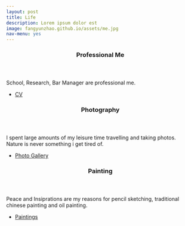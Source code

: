 ```yaml
---
layout: post
title: Life
description: Lorem ipsum dolor est
image: fangyunzhao.github.io/assets/me.jpg
nav-menu: yes
---
```



<div class="row">
	<div class="4u 12u$(medium)">
		<header class="major">
			<h3>Professional Me</h3>
		</header>
		<p>School, Research, Bar Manager are professional me.</p>
		<ul class="actions">
				<li><a href = "/fangyunzhao.github.io/assets/images/CVweb.pdf" download = "CV_FangyunOliviaZhao.pdf"
				class="button">CV</a></li>
		</ul>
	</div>
	<div class="4u 12u$(medium)">
		<header class="major">
			<h3>Photography</h3>
		</header>
		<p>I spent large amounts of my leisure time travelling and taking photos. <br/> Nature is never something i get tired of.</p>
		<ul class="actions">
				<li><a href = "/fangyunzhao.github.io/_posts/photo.html" class="button">Photo Gallery</a></li>
		</ul>
	</div>
	<div class="4u$ 12u$(medium)">
		<header class="major">
			<h3>Painting</h3>
		</header>
		<p>Peace and Insiprations are my reasons for pencil sketching, traditional chinese painting and oil painting.</p>
		<ul class="actions">
			<li><a href = "/fangyunzhao.github.io/_posts/paint.html" class="button">Paintings</a></li>
		</ul>
	</div>
</div>
